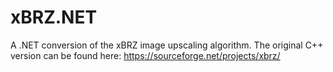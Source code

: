 # xBRZ.NET
A .NET conversion of the xBRZ image upscaling algorithm. The original C++ version can be found here: https://sourceforge.net/projects/xbrz/

